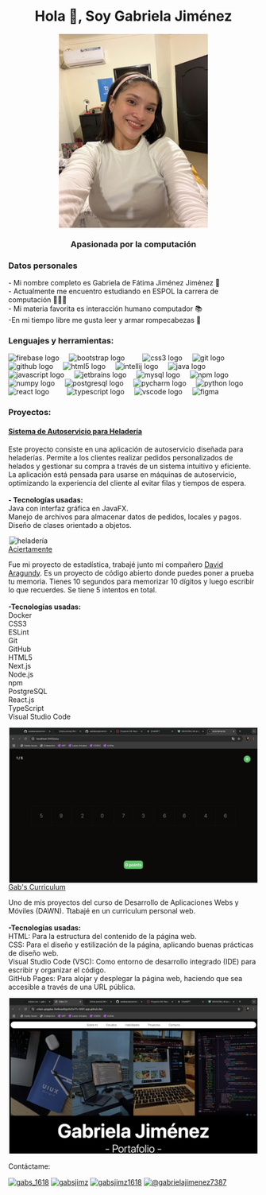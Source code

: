 <h1 align="center">Hola 👋, Soy Gabriela Jiménez</h1>
<img src="pic.jpeg" height="390" width="300" style="display: block; margin: 0 auto;" />

<h3 align="center">Apasionada por la computación</h3>
<h3>Datos personales</h3>
<p>- Mi nombre completo es Gabriela de Fátima Jiménez Jiménez 🐢<br/>
- Actualmente me encuentro estudiando en ESPOL la carrera de computación 👩🏻‍💻<br/>
- Mi materia favorita es interacción humano computador 📚<br/>-En mi tiempo libre me gusta leer y armar rompecabezas 🧩</p>

<h3 align="left">Lenguajes y herramientas:</h3>
<div align="left">
  <img src="https://cdn.jsdelivr.net/gh/devicons/devicon/icons/firebase/firebase-plain.svg" height="40" alt="firebase logo"  />
  <img width="12" />
  <img src="https://cdn.jsdelivr.net/gh/devicons/devicon/icons/bootstrap/bootstrap-original.svg" height="40" alt="bootstrap logo"  />
  <img width="12" />
  <img width="12" />
  <img src="https://cdn.jsdelivr.net/gh/devicons/devicon/icons/css3/css3-original.svg" height="40" alt="css3 logo"  />
  <img width="12" />
  <img src="https://cdn.jsdelivr.net/gh/devicons/devicon/icons/git/git-original.svg" height="40" alt="git logo"  />
  <img width="12" />
  <img src="https://cdn.jsdelivr.net/gh/devicons/devicon/icons/github/github-original.svg" height="40" alt="github logo"  />
  <img width="12" />
  <img src="https://cdn.jsdelivr.net/gh/devicons/devicon/icons/html5/html5-original.svg" height="40" alt="html5 logo"  />
  <img width="12" />
  <img src="https://cdn.jsdelivr.net/gh/devicons/devicon/icons/intellij/intellij-original.svg" height="40" alt="intellij logo"/>
  <img width="12" />
  <img src="https://cdn.jsdelivr.net/gh/devicons/devicon/icons/java/java-original.svg" height="40" alt="java logo"  />
  <img width="12" />
  <img src="https://cdn.jsdelivr.net/gh/devicons/devicon/icons/javascript/javascript-original.svg" height="40" alt="javascript logo"  />
  <img width="12" />
  <img src="https://cdn.jsdelivr.net/gh/devicons/devicon/icons/jetbrains/jetbrains-original.svg" height="40" alt="jetbrains logo"  />
  <img width="12" />
  <img src="https://cdn.jsdelivr.net/gh/devicons/devicon/icons/mysql/mysql-original.svg" height="40" alt="mysql logo"  />
  <img width="12" />
  <img src="https://cdn.jsdelivr.net/gh/devicons/devicon/icons/npm/npm-original-wordmark.svg" height="40" alt="npm logo"  />
  <img width="12" />
  <img src="https://cdn.jsdelivr.net/gh/devicons/devicon/icons/numpy/numpy-original.svg" height="40" alt="numpy logo"  />
  <img width="12" />
  <img src="https://cdn.jsdelivr.net/gh/devicons/devicon/icons/postgresql/postgresql-original.svg" height="40" alt="postgresql logo"  />
  <img width="12" />
  <img src="https://cdn.jsdelivr.net/gh/devicons/devicon/icons/pycharm/pycharm-original.svg" height="40" alt="pycharm logo"  />
  <img width="12" />
  <img src="https://cdn.jsdelivr.net/gh/devicons/devicon/icons/python/python-original.svg" height="40" alt="python logo"  />
  <img width="12" />
  <img src="https://cdn.jsdelivr.net/gh/devicons/devicon/icons/react/react-original.svg" height="40" alt="react logo"  />
  <img width="12" />
  <img width="12" />
  <img src="https://cdn.jsdelivr.net/gh/devicons/devicon/icons/typescript/typescript-original.svg" height="40" alt="typescript logo"  />
  <img width="12" />
  <img src="https://cdn.jsdelivr.net/gh/devicons/devicon/icons/vscode/vscode-original.svg" height="40" alt="vscode logo"  />
  <img width="12" />
  <img src="https://cdn.jsdelivr.net/gh/devicons/devicon@latest/icons/figma/figma-original.svg" alt= "figma" width="35"/>

</div>

<h3 align="left">Proyectos:</h3>
<h4 align="left"><a href="https://github.com/emilybibi04/POO4_PROY2P_Jimenez_Suarez_Valarezo.git">Sistema de Autoservicio para Heladería</a></h4>
<p>Este proyecto consiste en una aplicación de autoservicio diseñada para heladerías. Permite a los clientes realizar pedidos personalizados de helados y gestionar su compra a través de un sistema intuitivo y eficiente. La aplicación está pensada para usarse en máquinas de autoservicio, optimizando la experiencia del cliente al evitar filas y tiempos de espera.<br/><br/>
<b>- Tecnologías usadas:</b> <br/>Java con interfaz gráfica en JavaFX.<br/>
Manejo de archivos para almacenar datos de pedidos, locales y pagos.<br/>
Diseño de clases orientado a objetos.<br/></p>
<img src="heladería.jpeg" alt="heladería" width=500 style="display: block; margin: 0 auto;/>

<h4 align="left"><a href="https://github.com/waldaara/aciertamente.git">Aciertamente</a></h4>
<p>Fue mi proyecto de estadística, trabajé junto mi compañero <a href="https://waldaara.github.io/waldaara/">David Aragundy</a>. Es un proyecto de código abierto donde puedes poner a prueba tu memoria. Tienes 10 segundos para memorizar 10 dígitos y luego escribir lo que recuerdes. Se tiene 5 intentos en total.<br/><br/><b>-Tecnologías usadas: </b><br/>
  Docker<br>
  CSS3<br>
  ESLint<br>
  Git<br>
  GitHub<br>
  HTML5<br>
  Next.js<br>
  Node.js<br>
  npm<br>
  PostgreSQL<br>
  React.js<br>
  TypeScript<br>
  Visual Studio Code</p>
<img src="aciertamente.png" alt="aciertamente" width=500 style="display: block; margin: 0 auto;/>

<h4 align="left"><a href="https://github.com/gabsjimz/gabscurriculum.git">Gab's Curriculum</a></h4>
<p>Uno de mis proyectos del curso de Desarrollo de Aplicaciones Webs y Móviles (DAWN). Ttabajé en un curriculum personal web.<br/><br/> <b>-Tecnologías usadas: </b><br/>HTML: Para la estructura del contenido de la página web.<br/>
CSS: Para el diseño y estilización de la página, aplicando buenas prácticas de diseño web.<br/>
Visual Studio Code (VSC): Como entorno de desarrollo integrado (IDE) para escribir y organizar el código.<br/>
GitHub Pages: Para alojar y desplegar la página web, haciendo que sea accesible a través de una URL pública.</p>
<img src="gabscv.png" alt="aciertamente" width=500 style="display: block; margin: 0 auto;/>
<h3 align="left"><br/>Contáctame:</h3>
<p align="left">
<a href="https://twitter.com/gabs_1618" target="blank"><img align="center" src="https://raw.githubusercontent.com/rahuldkjain/github-profile-readme-generator/master/src/images/icons/Social/twitter.svg" alt="gabs_1618" height="30" width="40" /></a>
<a href="https://instagram.com/gabsjimz" target="blank"><img align="center" src="https://raw.githubusercontent.com/rahuldkjain/github-profile-readme-generator/master/src/images/icons/Social/instagram.svg" alt="gabsjimz" height="30" width="40" /></a>
<a href="https://dribbble.com/gabsjimz1618" target="blank"><img align="center" src="https://raw.githubusercontent.com/rahuldkjain/github-profile-readme-generator/master/src/images/icons/Social/dribbble.svg" alt="gabsjimz1618" height="30" width="40" /></a>
<a href="https://www.youtube.com/c/@gabrielajimenez7387" target="blank"><img align="center" src="https://raw.githubusercontent.com/rahuldkjain/github-profile-readme-generator/master/src/images/icons/Social/youtube.svg" alt="@gabrielajimenez7387" height="30" width="40" /></a>
</p>
